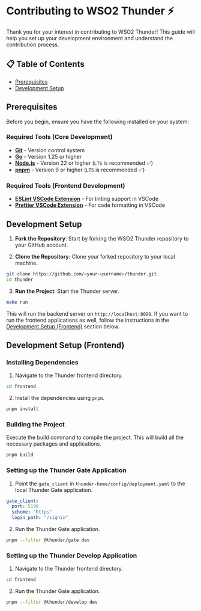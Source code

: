 # Contributing to WSO2 Thunder ⚡

Thank you for your interest in contributing to WSO2 Thunder! This guide will help you set up your development environment and understand the contribution process.

## 📋 Table of Contents

- [Prerequisites](#prerequisites)
- [Development Setup](#development-setup)

## Prerequisites

Before you begin, ensure you have the following installed on your system:

### Required Tools (Core Development)

- **[Git](https://git-scm.com/downloads)** - Version control system
- **[Go](https://golang.org/doc/install)** - Version 1.25 or higher
- **[Node.js](https://nodejs.org/en/download/)** - Version 22 or higher (`LTS` is recommended ✅)
- **[pnpm](https://pnpm.io/installation)** - Version 9 or higher (`LTS` is recommended ✅)

### Required Tools (Frontend Development)

- **[ESLint VSCode Extension](https://marketplace.visualstudio.com/items?itemName=dbaeumer.vscode-eslint)** - For linting support in VSCode
- **[Prettier VSCode Extension](https://marketplace.visualstudio.com/items?itemName=esbenp.prettier-vscode)** - For code formatting in VSCode

## Development Setup

1. **Fork the Repository**: Start by forking the WSO2 Thunder repository to your GitHub account.

2. **Clone the Repository**: Clone your forked repository to your local machine.

```bash
git clone https://github.com/<your-username>/thunder.git
cd thunder
```

3. **Run the Project**: Start the Thunder server.

```bash
make run
```

This will run the backend server on `http://localhost:8090`.
If you want to run the frontend applications as well, follow the instructions in the [Development Setup (Frontend)](#development-setup-frontend) section below.

## Development Setup (Frontend)

### Installing Dependencies

1. Navigate to the Thunder frontend directory.

```bash
cd frontend
```

2. Install the dependencies using `pnpm`.

```bash
pnpm install
```

### Building the Project

Execute the build command to compile the project. This will build all the necessary packages and applications.

```bash
pnpm build
```

### Setting up the Thunder Gate Application

1. Point the `gate_client` in `thunder-home/config/deployment.yaml` to the local Thunder Gate application.

```yaml
gate_client:
  port: 5190
  scheme: "https"
  login_path: "/signin"
```

2. Run the Thunder Gate application.

```bash
pnpm --filter @thunder/gate dev
```

### Setting up the Thunder Develop Application

1. Navigate to the Thunder frontend directory.

```bash
cd frontend
```

2. Run the Thunder Gate application.

```bash
pnpm --filter @thunder/develop dev
```
